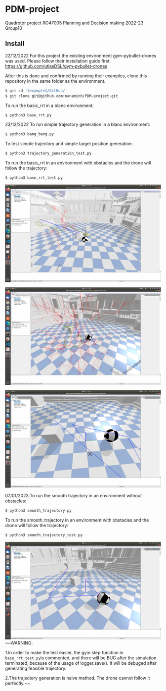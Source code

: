 # PDM-project
 Quadrotor project RO47005 Planning and Decision making 2022-23
 Group10

## Install
22/12/2022
For this project the existing environment gym-pybullet-drones was used. Please follow their installation guide first:
https://github.com/utiasDSL/gym-pybullet-drones

After this is done and confirmed by running their examples, clone this repository in the same folder as the environment.

```sh
$ git cd '$example$/GitHub/'
$ git clone git@github.com:nanaminh/PDM-project.git
```
To run the basic_rrt in a blanc environment:
```sh
$ python3 base_rrt.py 

```
23/12/2022
To run simple trajectory generation in a blanc environment:
```sh
$ python3 bang_bang.py 

```
To test simple trajectory and simple target position generation:
```sh
$ python3 trajectory_generation_test.py 

```
To run the basic_rrt in an environment with obstacles and the drone will follow the trajectory:
```sh
$ python3 base_rrt_test.py 
```
![Image text](https://github.com/nanaminh/PDM-project/blob/main/IMG/basic_rrt.png)

![Image text](https://github.com/nanaminh/PDM-project/blob/main/IMG/basic_rrt_follow2.png)

![Image text](https://github.com/nanaminh/PDM-project/blob/main/IMG/trajectory_generation_test.png)

07/01/2023
To run the smooth trajectory in an environment without obstacles:
```sh
$ python3 smooth_trajectory.py 
```
To run the smooth_trajectory in an environment with obstacles and the drone will follow the trajectory:
```sh
$ python3 smooth_trajectory_test.py 
```
![Image text](https://github.com/nanaminh/PDM-project/blob/main/IMG/smooth.png)
~~WARNING: 

1.In order to make the test easier, the gym step function in `base_rrt_test.py`is commented, and there will be BUG after the simulation terminated, because of the usage of logger.save(). It will be debuged after generating feasible trajectory.

2.The trajectory generation is naive method. The drone cannot follow it perfectly.~~


